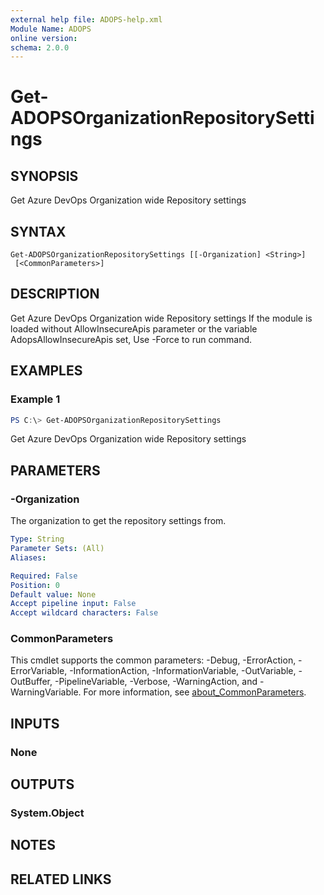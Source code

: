 ```yaml
---
external help file: ADOPS-help.xml
Module Name: ADOPS
online version:
schema: 2.0.0
---
```


# Get-ADOPSOrganizationRepositorySettings

## SYNOPSIS
Get Azure DevOps Organization wide Repository settings

## SYNTAX

```
Get-ADOPSOrganizationRepositorySettings [[-Organization] <String>]
 [<CommonParameters>]
```

## DESCRIPTION
Get Azure DevOps Organization wide Repository settings
If the module is loaded without AllowInsecureApis parameter or the variable AdopsAllowInsecureApis set, Use -Force to run command.

## EXAMPLES

### Example 1
```powershell
PS C:\> Get-ADOPSOrganizationRepositorySettings
```

Get Azure DevOps Organization wide Repository settings

## PARAMETERS

### -Organization
The organization to get the repository settings from.

```yaml
Type: String
Parameter Sets: (All)
Aliases:

Required: False
Position: 0
Default value: None
Accept pipeline input: False
Accept wildcard characters: False
```

### CommonParameters
This cmdlet supports the common parameters: -Debug, -ErrorAction, -ErrorVariable, -InformationAction, -InformationVariable, -OutVariable, -OutBuffer, -PipelineVariable, -Verbose, -WarningAction, and -WarningVariable. For more information, see [about_CommonParameters](http://go.microsoft.com/fwlink/?LinkID=113216).

## INPUTS

### None

## OUTPUTS

### System.Object
## NOTES

## RELATED LINKS
